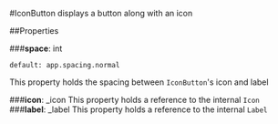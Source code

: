 #IconButton displays a button along with an icon


##Properties

###**space**: int 

    default: app.spacing.normal

This property holds the spacing between `IconButton`'s icon and label

###**icon**: _icon
This property holds a reference to the internal `Icon` 
###**label**: _label
This property holds a reference to the internal `Label`

